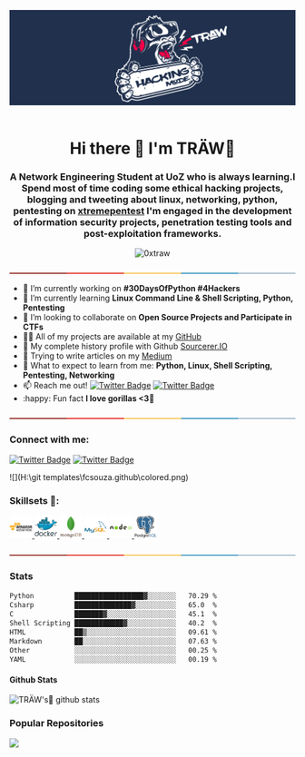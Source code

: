 ![](/.github/mode.jpg)
<br>
<br>

<h1 align="center">Hi there 👋  I'm TRÄW🤟</h1>
<h3 align="center">A  Network Engineering Student at UoZ who is always learning.I Spend most of time coding some ethical hacking projects, blogging and tweeting about linux, networking, python, pentesting on <a href="https://twitter.com/xtremepentest">xtremepentest</a> I'm engaged in the development of information security projects, penetration testing tools and post-exploitation frameworks.</h3>



<p align="center"> <img src="https://komarev.com/ghpvc/?username=0xtraw" alt="0xtraw" /> </p>

![](/.github/colored.png)

- 🔭 I’m currently working on **#30DaysOfPython #4Hackers**
- 🌱 I’m currently learning **Linux Command Line & Shell Scripting, Python, Pentesting**
- 👯 I’m looking to collaborate on **Open Source Projects and Participate in CTFs**
- 👨‍💻 All of my projects are available at my [GitHub](https://github.com/0xtraw)
- 📕 My complete history profile with Github [Sourcerer.IO](https://sourcerer.io/fcsouza)
- 📝 Trying to write articles on my [Medium](https://medium.com/@fabricio.unix)
- 💬 What to expect to learn from me: **Python, Linux, Shell Scripting, Pentesting, Networking**
- :mailbox: Reach me out! [![Twitter Badge](https://img.shields.io/badge/-@OxTRAW-1ca0f1?style=flat&labelColor=1ca0f1&logo=twitter&logoColor=white&link=https://twitter.com/0xTRAW)](https://twitter.com/0xTRAW) [![Twitter Badge](https://img.shields.io/badge/-@xtremepentest-1ca0f1?style=flat&labelColor=1ca0f1&logo=twitter&logoColor=white&link=https://twitter.com/xtremepentest)](https://twitter.com/xtremepentest)
- :happy: Fun fact **I love gorillas <3:gorilla:**

![](/.github/colored.png)


<h3 align="left">Connect with me:</h3>

[![Twitter Badge](https://img.shields.io/badge/-@OxTRAW-1ca0f1?style=flat&labelColor=1ca0f1&logo=twitter&logoColor=white&link=https://twitter.com/0xTRAW)](https://twitter.com/0xTRAW) [![Twitter Badge](https://img.shields.io/badge/-@xtremepentest-1ca0f1?style=flat&labelColor=1ca0f1&logo=twitter&logoColor=white&link=https://twitter.com/xtremepentest)](https://twitter.com/xtremepentest)

![](H:\git templates\fcsouza\.github\colored.png)

<h3 align="left">Skillsets 🚀:</h3>
<p align="left"> <a href="https://aws.amazon.com" target="_blank"> <img src="https://raw.githubusercontent.com/devicons/devicon/master/icons/amazonwebservices/amazonwebservices-original-wordmark.svg" alt="aws" width="40" height="40"/> </a> <a href="https://www.docker.com/" target="_blank"> <img src="https://raw.githubusercontent.com/devicons/devicon/master/icons/docker/docker-original-wordmark.svg" alt="docker" width="40" height="40"/> </a>   <a href="https://www.mongodb.com/" target="_blank"> <img src="https://raw.githubusercontent.com/devicons/devicon/master/icons/mongodb/mongodb-original-wordmark.svg" alt="mongodb" width="40" height="40"/> </a> <a href="https://www.mysql.com/" target="_blank"> <img src="https://raw.githubusercontent.com/devicons/devicon/master/icons/mysql/mysql-original-wordmark.svg" alt="mysql" width="40" height="40"/> </a> <a href="https://nodejs.org" target="_blank"> <img src="https://raw.githubusercontent.com/devicons/devicon/master/icons/nodejs/nodejs-original-wordmark.svg" alt="nodejs" width="40" height="40"/> </a> <a href="https://www.postgresql.org" target="_blank"> <img src="https://raw.githubusercontent.com/devicons/devicon/master/icons/postgresql/postgresql-original-wordmark.svg" alt="postgresql" width="40" height="40"/>  

[![](/.github/colored.png)](#installation)

### Stats

<!--START_SECTION:waka-->

```text
Python          █████████████████▓░░░░░░░   70.29 %
Csharp          ██████████████▓░░░░░░░░░░   65.0  %
C               ███████▓░░░░░░░░░░░░░░░░░   45.1  %
Shell Scripting ████████████▓░░░░░░░░░░░░   40.2  %        
HTML            ██▒░░░░░░░░░░░░░░░░░░░░░░   09.61 % 
Markdown        ██░░░░░░░░░░░░░░░░░░░░░░░   07.63 % 
Other           ░░░░░░░░░░░░░░░░░░░░░░░░░   00.25 % 
YAML            ░░░░░░░░░░░░░░░░░░░░░░░░░   00.19 % 
```
<!--END_SECTION:waka-->

#### Github Stats
![TRÄW's🤟 github stats](https://github-readme-stats.vercel.app/api?username=0xTRAW&count_private=true&theme=tokyonight&hide=contribs,prs)

### Popular Repositories
[![](https://github-readme-stats.vercel.app/api/pin/?username=0xtraw&repo=PwnLnx&theme=tokyonight)](https://github.com/0xtraw/PwnLnx)
